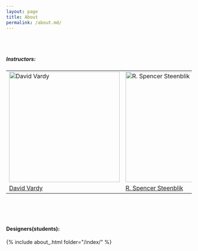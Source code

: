 ```yaml
---
layout: page
title: About
permalink: /about.md/
---
```







<br><br>
##### Instructors:

<table style="width:100%; border-collapse: collapse; border: none;">
  <tr style="border: none;">
    <td style="border: none;">
        <a href="http://design.wku.edu.cn/"><img alt="David Vardy" src="https://raw.githubusercontent.com/KeanMGC/2021fall3yr-studio/master/assets/dvardy.jpg" width="300" >
    </td>
    <td style="border: none;">
          <a href="http://phi.archi/"><img alt="R. Spencer Steenblik" src="https://raw.githubusercontent.com/KeanMGC/2021fall3yr-studio/master/assets/20210510RSSbw.png" width="300" >
    </td>
  </tr>
  <tr style="border: none;">
    <td style="border: none;">
      <a href="http://design.wku.edu.cn/">David Vardy</a>
    </td>
    <td style="border: none;">
      <a href="http://phi.archi/">R. Spencer Steenblik</a>
    </td>
  </tr>
</table>

<br><br><br><p>

#### Designers(students):

{% include about_.html folder="/index/" %}

[comment]: <> (please refer to _incluedes/about_.html to add your photo)
